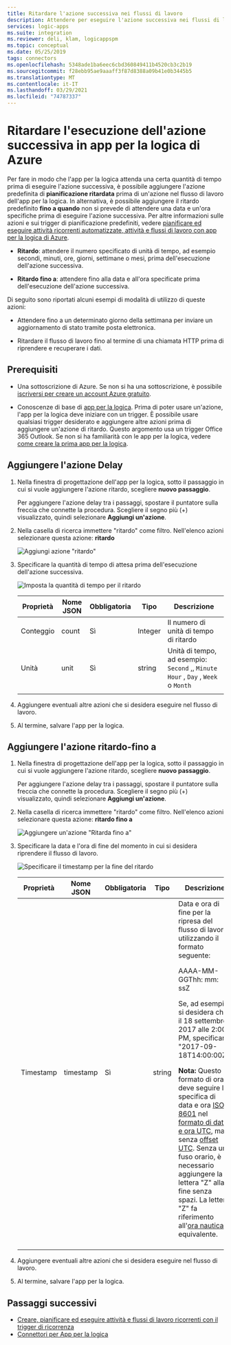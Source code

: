 ```yaml
---
title: Ritardare l'azione successiva nei flussi di lavoro
description: Attendere per eseguire l'azione successiva nei flussi di lavoro delle app per la logica usando il ritardo o il ritardo fino alle azioni in app per la logica di Azure
services: logic-apps
ms.suite: integration
ms.reviewer: deli, klam, logicappspm
ms.topic: conceptual
ms.date: 05/25/2019
tags: connectors
ms.openlocfilehash: 5348ade1ba6eec6cbd360849411b4520cb3c2b19
ms.sourcegitcommit: f28ebb95ae9aaaff3f87d8388a09b41e0b3445b5
ms.translationtype: MT
ms.contentlocale: it-IT
ms.lasthandoff: 03/29/2021
ms.locfileid: "74787337"
---
```

# <a name="delay-running-the-next-action-in-azure-logic-apps"></a>Ritardare l'esecuzione dell'azione successiva in app per la logica di Azure

Per fare in modo che l'app per la logica attenda una certa quantità di tempo prima di eseguire l'azione successiva, è possibile aggiungere l'azione predefinita di **pianificazione ritardata** prima di un'azione nel flusso di lavoro dell'app per la logica. In alternativa, è possibile aggiungere il ritardo predefinito **fino a quando** non si prevede di attendere una data e un'ora specifiche prima di eseguire l'azione successiva. Per altre informazioni sulle azioni e sui trigger di pianificazione predefiniti, vedere [pianificare ed eseguire attività ricorrenti automatizzate, attività e flussi di lavoro con app per la logica di Azure](../logic-apps/concepts-schedule-automated-recurring-tasks-workflows.md).

* **Ritardo**: attendere il numero specificato di unità di tempo, ad esempio secondi, minuti, ore, giorni, settimane o mesi, prima dell'esecuzione dell'azione successiva.

* **Ritardo fino a**: attendere fino alla data e all'ora specificate prima dell'esecuzione dell'azione successiva.

Di seguito sono riportati alcuni esempi di modalità di utilizzo di queste azioni:

* Attendere fino a un determinato giorno della settimana per inviare un aggiornamento di stato tramite posta elettronica.

* Ritardare il flusso di lavoro fino al termine di una chiamata HTTP prima di riprendere e recuperare i dati.

## <a name="prerequisites"></a>Prerequisiti

* Una sottoscrizione di Azure. Se non si ha una sottoscrizione, è possibile [iscriversi per creare un account Azure gratuito](https://azure.microsoft.com/free/).

* Conoscenze di base di [app per la logica](../logic-apps/logic-apps-overview.md). Prima di poter usare un'azione, l'app per la logica deve iniziare con un trigger. È possibile usare qualsiasi trigger desiderato e aggiungere altre azioni prima di aggiungere un'azione di ritardo. Questo argomento usa un trigger Office 365 Outlook. Se non si ha familiarità con le app per la logica, vedere [come creare la prima app per la logica](../logic-apps/quickstart-create-first-logic-app-workflow.md).

<a name="add-delay"></a>

## <a name="add-the-delay-action"></a>Aggiungere l'azione Delay

1. Nella finestra di progettazione dell'app per la logica, sotto il passaggio in cui si vuole aggiungere l'azione ritardo, scegliere **nuovo passaggio**.

   Per aggiungere l'azione delay tra i passaggi, spostare il puntatore sulla freccia che connette la procedura. Scegliere il segno più (+) visualizzato, quindi selezionare **Aggiungi un'azione**.

1. Nella casella di ricerca immettere "ritardo" come filtro. Nell'elenco azioni selezionare questa azione: **ritardo**

   ![Aggiungi azione "ritardo"](./media/connectors-native-delay/add-delay-action.png)

1. Specificare la quantità di tempo di attesa prima dell'esecuzione dell'azione successiva.

   ![Imposta la quantità di tempo per il ritardo](./media/connectors-native-delay/delay-time-intervals.png)

   | Proprietà | Nome JSON | Obbligatoria | Tipo | Descrizione |
   |----------|-----------|----------|------|-------------|
   | Conteggio | count | Sì | Integer | Il numero di unità di tempo di ritardo |
   | Unità | unit | Sì | string | Unità di tempo, ad esempio: `Second` ,, `Minute` `Hour` , `Day` , `Week` o `Month` |
   ||||||

1. Aggiungere eventuali altre azioni che si desidera eseguire nel flusso di lavoro.

1. Al termine, salvare l'app per la logica.

<a name="add-delay-until"></a>

## <a name="add-the-delay-until-action"></a>Aggiungere l'azione ritardo-fino a

1. Nella finestra di progettazione dell'app per la logica, sotto il passaggio in cui si vuole aggiungere l'azione ritardo, scegliere **nuovo passaggio**.

   Per aggiungere l'azione delay tra i passaggi, spostare il puntatore sulla freccia che connette la procedura. Scegliere il segno più (+) visualizzato, quindi selezionare **Aggiungi un'azione**.

1. Nella casella di ricerca immettere "ritardo" come filtro. Nell'elenco azioni selezionare questa azione: **ritardo fino a**

   ![Aggiungere un'azione "Ritarda fino a"](./media/connectors-native-delay/add-delay-until-action.png)

1. Specificare la data e l'ora di fine del momento in cui si desidera riprendere il flusso di lavoro.

   ![Specificare il timestamp per la fine del ritardo](./media/connectors-native-delay/delay-until-timestamp.png)

   | Proprietà | Nome JSON | Obbligatoria | Tipo | Descrizione |
   |----------|-----------|----------|------|-------------|
   | Timestamp |  timestamp | Sì | string | Data e ora di fine per la ripresa del flusso di lavoro utilizzando il formato seguente: <p>AAAA-MM-GGThh: mm: ssZ <p>Se, ad esempio, si desidera che il 18 settembre 2017 alle 2:00 PM, specificare "2017-09-18T14:00:00Z". <p>**Nota:** Questo formato di ora deve seguire la specifica di data e ora [ISO 8601](https://en.wikipedia.org/wiki/ISO_8601#Combined_date_and_time_representations) nel [formato di data e ora UTC](https://en.wikipedia.org/wiki/Coordinated_Universal_Time), ma senza [offset UTC](https://en.wikipedia.org/wiki/UTC_offset). Senza un fuso orario, è necessario aggiungere la lettera "Z" alla fine senza spazi. La lettera "Z" fa riferimento all'[ora nautica](https://en.wikipedia.org/wiki/Nautical_time) equivalente. |
   ||||||

1. Aggiungere eventuali altre azioni che si desidera eseguire nel flusso di lavoro.

1. Al termine, salvare l'app per la logica.

## <a name="next-steps"></a>Passaggi successivi

* [Creare, pianificare ed eseguire attività e flussi di lavoro ricorrenti con il trigger di ricorrenza](../connectors/connectors-native-recurrence.md)
* [Connettori per App per la logica](../connectors/apis-list.md)